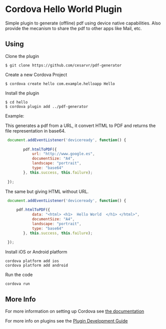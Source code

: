 # Cordova Hello World Plugin

Simple plugin to generate (offline) pdf using device native capabilities. Also provide the mecanism to share the pdf to other apps like Mail, etc. 

## Using
Clone the plugin

    $ git clone https://github.com/cesarvr/pdf-generator

Create a new Cordova Project

    $ cordova create hello com.example.helloapp Hello
    
Install the plugin

    $ cd hello
    $ cordova plugin add ../pdf-generator
    

Example: 

This generates a pdf from a URL, it convert HTML to PDF and returns the file representation in base64.  

```js
 document.addEventListener('deviceready', function() { 
        
        pdf.htmlToPDF({
            url: "http://www.google.es",
            documentSize: "A4",
            landscape: "portrait",
            type: "base64"
        }, this.success, this.failure);
 
 });
```

The same but giving HTML without URL. 

```js
 document.addEventListener('deviceready', function() { 
        
     pdf.htmlToPDF({
            data: "<html> <h1>  Hello World  </h1> </html>",
            documentSize: "A4",
            landscape: "portrait",
            type: "base64"
        }, this.success, this.failure);
 
 });
```





Install iOS or Android platform

    cordova platform add ios
    cordova platform add android
    
Run the code

    cordova run 

## More Info

For more information on setting up Cordova see [the documentation](http://cordova.apache.org/docs/en/4.0.0/guide_cli_index.md.html#The%20Command-Line%20Interface)

For more info on plugins see the [Plugin Development Guide](http://cordova.apache.org/docs/en/4.0.0/guide_hybrid_plugins_index.md.html#Plugin%20Development%20Guide)
